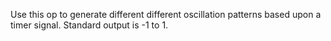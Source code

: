 Use this op to generate different different oscillation patterns based upon a timer signal. Standard output is -1 to 1.